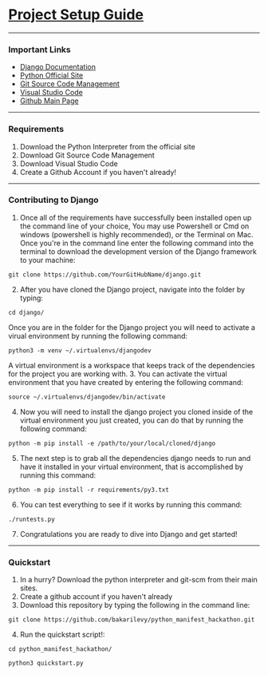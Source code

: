 # [Project Setup Guide](https://github.com/bakarilevy/python_manifest_hackathon)

---
### Important Links
- [Django Documentation](https://docs.djangoproject.com/en/dev/internals/contributing/new-contributors/)
- [Python Official Site](https://www.python.org/)
- [Git Source Code Management](https://git-scm.com/)
- [Visual Studio Code](https://code.visualstudio.com/)
- [Github Main Page](https://github.com/)
---
### Requirements
1. Download the Python Interpreter from the official site
2. Download Git Source Code Management
3. Download Visual Studio Code
4. Create a Github Account if you haven't already!
---
### Contributing to Django
1. Once all of the requirements have successfully been installed open up the command line of your choice,
You may use Powershell or Cmd on windows (powershell is highly recommended), or the Terminal on Mac. Once you're in the command line enter the
following command into the terminal to download the development version of the Django framework to your machine:
```
git clone https://github.com/YourGitHubName/django.git
```
2. After you have cloned the Django project, navigate into the folder by typing:
```
cd django/
```
Once you are in the folder for the Django project you will need to activate a virual environment by running the following command:
```
python3 -m venv ~/.virtualenvs/djangodev
```
A virtual environment is a workspace that keeps track of the dependencies for the project you are working with.
3. You can activate the virtual environment that you have created by entering the following command:
```
source ~/.virtualenvs/djangodev/bin/activate
```
4. Now you will need to install the django project you cloned inside of the virtual environment you just created, you can do that by running the following command:
```
python -m pip install -e /path/to/your/local/cloned/django
```
5. The next step is to grab all the dependencies django needs to run and have it installed in your virtual environment, that is accomplished by running this command:
```
python -m pip install -r requirements/py3.txt 
```
6. You can test everything to see if it works by running this command:
```
./runtests.py
```
7. Congratulations you are ready to dive into Django and get started!
---
### Quickstart
1. In a hurry? Download the python interpreter and git-scm from their main sites.
2. Create a github account if you haven't already
3. Download this repository by typing the following in the command line:
```
git clone https://github.com/bakarilevy/python_manifest_hackathon.git
```
4. Run the quickstart script!:
```
cd python_manifest_hackathon/

python3 quickstart.py
```